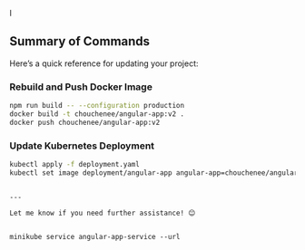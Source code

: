 I
## **Summary of Commands**
Here’s a quick reference for updating your project:

### **Rebuild and Push Docker Image**
```bash
npm run build -- --configuration production
docker build -t chouchenee/angular-app:v2 .
docker push chouchenee/angular-app:v2
```

### **Update Kubernetes Deployment**
```bash
kubectl apply -f deployment.yaml
kubectl set image deployment/angular-app angular-app=chouchenee/angular-app:v2
```

```

---

Let me know if you need further assistance! 😊


minikube service angular-app-service --url

